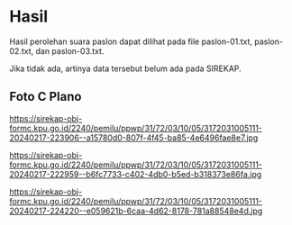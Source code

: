 # Hasil

Hasil perolehan suara paslon dapat dilihat pada file paslon-01.txt, paslon-02.txt, dan paslon-03.txt.

Jika tidak ada, artinya data tersebut belum ada pada SIREKAP.

## Foto C Plano

https://sirekap-obj-formc.kpu.go.id/2240/pemilu/ppwp/31/72/03/10/05/3172031005111-20240217-223906--a15780d0-807f-4f45-ba85-4e6496fae8e7.jpg

https://sirekap-obj-formc.kpu.go.id/2240/pemilu/ppwp/31/72/03/10/05/3172031005111-20240217-222959--b6fc7733-c402-4db0-b5ed-b318373e86fa.jpg

https://sirekap-obj-formc.kpu.go.id/2240/pemilu/ppwp/31/72/03/10/05/3172031005111-20240217-224220--e059621b-6caa-4d62-8178-781a88548e4d.jpg
